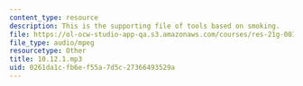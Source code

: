 ```yaml
---
content_type: resource
description: This is the supporting file of tools based on smoking.
file: https://ol-ocw-studio-app-qa.s3.amazonaws.com/courses/res-21g-003-learning-chinese-a-foundation-course-in-mandarin-spring-2011/0261da1cfb6ef55a7d5c27366493529a_10.12.1.mp3
file_type: audio/mpeg
resourcetype: Other
title: 10.12.1.mp3
uid: 0261da1c-fb6e-f55a-7d5c-27366493529a
---
```

